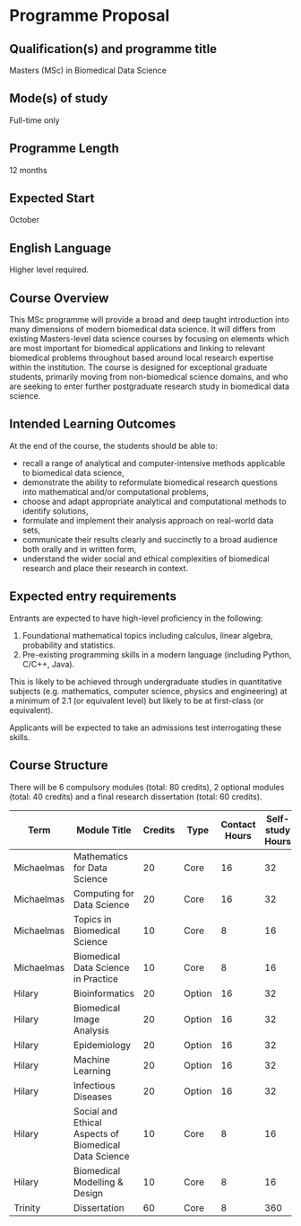 # Programme Proposal

## Qualification(s) and programme title

Masters (MSc) in Biomedical Data Science

## Mode(s) of study

Full-time only 

## Programme Length

12 months

## Expected Start 

October

## English Language

Higher level required.

## Course Overview

This MSc programme will provide a broad and deep taught introduction into many dimensions of modern biomedical data science. It will differs from existing Masters-level data science courses by focusing on elements which are most important for biomedical applications and linking to relevant biomedical problems throughout based around local research expertise within the institution. The course is designed for exceptional graduate students, primarily moving from non-biomedical science domains, and who are seeking to enter further postgraduate research study in biomedical data science.

## Intended Learning Outcomes

At the end of the course, the students should be able to:

- recall a range of analytical and computer-intensive methods applicable to biomedical data science,
- demonstrate the ability to reformulate biomedical research questions into mathematical and/or computational problems,
- choose and adapt appropriate analytical and computational methods to identify solutions,
- formulate and implement their analysis approach on real-world data sets,
- communicate their results clearly and succinctly to a broad audience both orally and in written form,
- understand the wider social and ethical complexities of biomedical research and place their research in context.

## Expected entry requirements

Entrants are expected to have high-level proficiency in the following:

1. Foundational mathematical topics including calculus, linear algebra, probability and statistics.
2. Pre-existing programming skills in a modern language (including Python, C/C++, Java).

This is likely to be achieved through undergraduate studies in quantitative subjects (e.g. mathematics, computer science, physics and engineering) at a minimum of 2.1 (or equivalent level) but likely to be at first-class (or equivalent). 

Applicants will be expected to take an admissions test interrogating these skills.

## Course Structure

There will be 6 compulsory modules (total: 80 credits), 2 optional modules (total: 40 credits) and a final research dissertation (total: 60 credits).

| Term | Module Title | Credits | Type | Contact Hours | Self-study Hours |
|------|--------------|---------|------|---------------|------------------|
| Michaelmas | Mathematics for Data Science | 20 | Core | 16 | 32 |
| Michaelmas | Computing for Data Science | 20 | Core | 16 | 32 |
| Michaelmas | Topics in Biomedical Science | 10 | Core | 8 | 16 |
| Michaelmas | Biomedical Data Science in Practice | 10 | Core | 8 | 16 |
| Hilary | Bioinformatics | 20 | Option | 16 | 32 |
| Hilary | Biomedical Image Analysis | 20 | Option | 16 | 32 |
| Hilary | Epidemiology | 20 | Option | 16 | 32 |
| Hilary | Machine Learning | 20 | Option | 16 | 32 |
| Hilary | Infectious Diseases | 20 | Option | 16 | 32 |
| Hilary | Social and Ethical Aspects of Biomedical Data Science | 10 | Core | 8 | 16 |
| Hilary | Biomedical Modelling & Design | 10 | Core | 8 | 16 |
| Trinity | Dissertation | 60 | Core | 8 | 360 |
